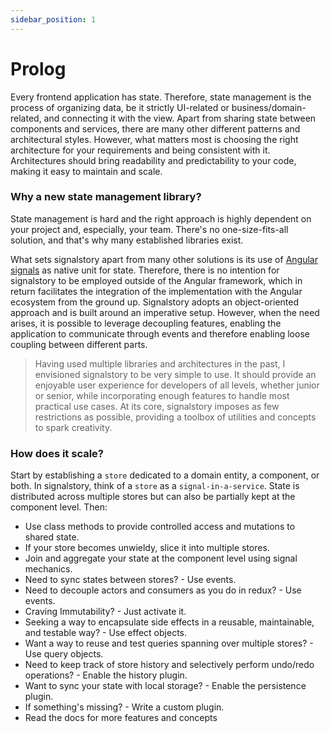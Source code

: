```yaml
---
sidebar_position: 1
---
```


# Prolog

Every frontend application has state. Therefore, state management is the process of organizing data, be it strictly UI-related or business/domain-related, and connecting it with the view. Apart from sharing state between components and services, there are many other different patterns and architectural styles. However, what matters most is choosing the right architecture for your requirements and being consistent with it. Architectures should bring readability and predictability to your code, making it easy to maintain and scale.

### Why a new state management library?

State management is hard and the right approach is highly dependent on your project and, especially, your team. There's no one-size-fits-all solution, and that's why many established libraries exist.

What sets signalstory apart from many other solutions is its use of [Angular signals](https://angular.io/guide/signals) as native unit for state. Therefore, there is no intention for signalstory to be employed outside of the Angular framework, which in return facilitates the integration of the implementation with the Angular ecosystem from the ground up. Signalstory adopts an object-oriented approach and is built around an imperative setup. However, when the need arises, it is possible to leverage decoupling features, enabling the application to communicate through events and therefore enabling loose coupling between different parts.

> Having used multiple libraries and architectures in the past, I envisioned signalstory to be very simple to use. It should provide an enjoyable user experience for developers of all levels, whether junior or senior, while incorporating enough features to handle most practical use cases. At its core, signalstory imposes as few restrictions as possible, providing a toolbox of utilities and concepts to spark creativity.

### How does it scale?

Start by establishing a `store` dedicated to a domain entity, a component, or both. In signalstory, think of a `store` as a `signal-in-a-service`. State is distributed across multiple stores but can also be partially kept at the component level. Then:

- Use class methods to provide controlled access and mutations to shared state.
- If your store becomes unwieldy, slice it into multiple stores.
- Join and aggregate your state at the component level using signal mechanics.
- Need to sync states between stores? - Use events.
- Need to decouple actors and consumers as you do in redux? - Use events.
- Craving Immutability? - Just activate it.
- Seeking a way to encapsulate side effects in a reusable, maintainable, and testable way? - Use effect objects.
- Want a way to reuse and test queries spanning over multiple stores? - Use query objects.
- Need to keep track of store history and selectively perform undo/redo operations? - Enable the history plugin.
- Want to sync your state with local storage? - Enable the persistence plugin.
- If something's missing? - Write a custom plugin.
- Read the docs for more features and concepts
